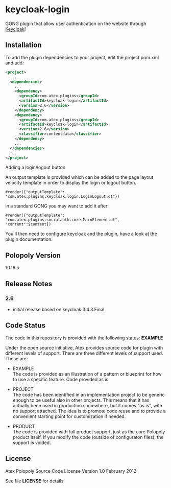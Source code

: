 keycloak-login
===============

GONG plugin that allow user authentication on the website through [Keycloak](http://www.keycloak.org)!

## Installation

To add the plugin dependencies to your project, edit the project pom.xml and add:

```xml
<project>
  ...
  <dependencies>
    ...
    <dependency>
      <groupId>com.atex.plugins</groupId>
      <artifactId>keycloak-login</artifactId>
      <version>2.6</version>
    </dependency>
    <dependency>
      <groupId>com.atex.plugins</groupId>
      <artifactId>keycloak-login</artifactId>
      <version>2.6</version>
      <classifier>contentdata</classifier>
    </dependency>
    ...
  </dependencies>
  ...
</project>
```

Adding a login/logout button

  An output template is provided which can be added to the page layout velocity template
  in order to display the login or logout button.

```
#render({"outputTemplate": "com.atex.plugins.keycloak.login.LoginLogout.ot"})
```

  in a standard GONG you may want to add it after:

```
#render({"outputTemplate": "com.atex.plugins.socialauth.core.MainElement.ot", "content":$content})
```

  You'll then need to configure keycloak and the plugin, have a look at the plugin documentation.

## Polopoly Version
10.16.5


## Release Notes

### 2.6

- initial release based on keycloak 3.4.3.Final

## Code Status
The code in this repository is provided with the following status: **EXAMPLE**

Under the open source initiative, Atex provides source code for plugin with different levels of support. There are three different levels of support used. These are:

- EXAMPLE  
The code is provided as an illustration of a pattern or blueprint for how to use a specific feature. Code provided as is.

- PROJECT  
The code has been identified in an implementation project to be generic enough to be useful also in other projects. This means that it has actually been used in production somewhere, but it comes "as is", with no support attached. The idea is to promote code reuse and to provide a convenient starting point for customization if needed.

- PRODUCT  
The code is provided with full product support, just as the core Polopoly product itself.
If you modify the code (outside of configuraton files), the support is voided.


## License
Atex Polopoly Source Code License
Version 1.0 February 2012

See file **LICENSE** for details
